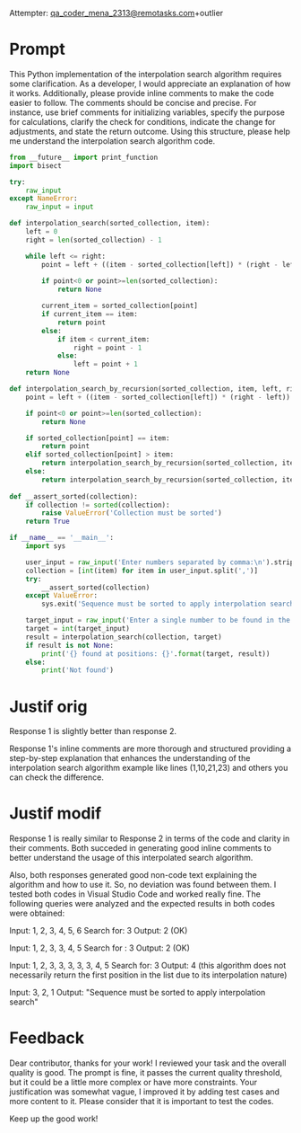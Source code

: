 Attempter: qa_coder_mena_2313@remotasks.com+outlier

# Prompt

This Python implementation of the interpolation search algorithm requires some clarification. As a developer, I would appreciate an explanation of how it works. Additionally, please provide inline comments to make the code easier to follow. The comments should be concise and precise. For instance, use brief comments for initializing variables, specify the purpose for calculations, clarify the check for conditions, indicate the change for adjustments, and state the return outcome. Using this structure, please help me understand the interpolation search algorithm code.

``` Python
from __future__ import print_function
import bisect

try:
    raw_input
except NameError:
    raw_input = input

def interpolation_search(sorted_collection, item):
    left = 0
    right = len(sorted_collection) - 1

    while left <= right:
        point = left + ((item - sorted_collection[left]) * (right - left)) // (sorted_collection[right] - sorted_collection[left])
        
        if point<0 or point>=len(sorted_collection):
            return None

        current_item = sorted_collection[point]
        if current_item == item:
            return point
        else:
            if item < current_item:
                right = point - 1
            else:
                left = point + 1
    return None

def interpolation_search_by_recursion(sorted_collection, item, left, right):
    point = left + ((item - sorted_collection[left]) * (right - left)) // (sorted_collection[right] - sorted_collection[left])

    if point<0 or point>=len(sorted_collection):
        return None

    if sorted_collection[point] == item:
        return point
    elif sorted_collection[point] > item:
        return interpolation_search_by_recursion(sorted_collection, item, left, point-1)
    else:
        return interpolation_search_by_recursion(sorted_collection, item, point+1, right)
      
def __assert_sorted(collection):
    if collection != sorted(collection):
        raise ValueError('Collection must be sorted')
    return True

if __name__ == '__main__':
    import sys

    user_input = raw_input('Enter numbers separated by comma:\n').strip()
    collection = [int(item) for item in user_input.split(',')]
    try:
        __assert_sorted(collection)
    except ValueError:
        sys.exit('Sequence must be sorted to apply interpolation search')

    target_input = raw_input('Enter a single number to be found in the list:\n')
    target = int(target_input)
    result = interpolation_search(collection, target)
    if result is not None:
        print('{} found at positions: {}'.format(target, result))
    else:
        print('Not found')
```


# Justif orig

Response 1 is slightly better than response 2. 

Response 1's inline comments are more thorough and structured providing a step-by-step explanation that enhances the understanding of the interpolation search algorithm example like lines (1,10,21,23) and others you can check the difference.  

# Justif modif



Response 1 is really similar to Response 2 in terms of the code and clarity in their comments. Both succeded in generating good inline comments to better understand the usage of this interpolated search algorithm.

Also, both responses generated good non-code text explaining the algorithm and how to use it. So, no deviation was found between them.
I tested both codes in Visual Studio Code and worked really fine. The following queries were analyzed and the expected results in both codes were obtained:

Input: 1, 2, 3, 4, 5, 6
Search for: 3
Output: 2 (OK)

Input: 1, 2, 3, 3, 4, 5
Search for : 3
Output: 2 (OK)

Input: 1, 2, 3, 3, 3, 3, 3, 4, 5
Search for: 3
Output: 4 (this algorithm does not necessarily return the first position in the list due to its interpolation nature)

Input: 3, 2, 1
Output: "Sequence must be sorted to apply interpolation search"

# Feedback

Dear contributor, thanks for your work!
I reviewed your task and the overall quality is good. The prompt is fine, it passes the current quality threshold, but it could be a little more complex or have more constraints.
Your justification was somewhat vague, I improved it by adding test cases and more content to it. Please consider that it is important to test the codes.

Keep up the good work!